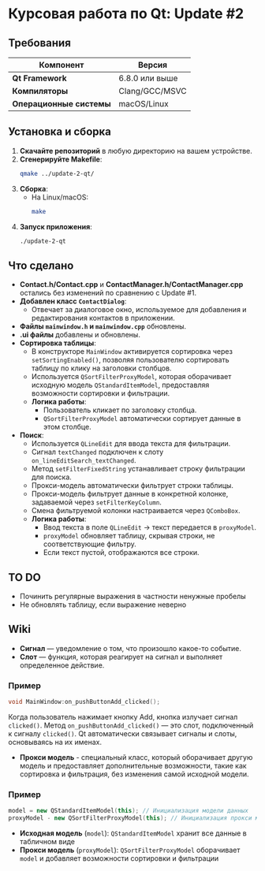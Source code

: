 # Курсовая работа по Qt: Update #2

## Требования

| Компонент                | Версия            |
|--------------------------|-------------------|
| **Qt Framework**         | 6.8.0 или выше    |
| **Компиляторы**          | Clang/GCC/MSVC    |
| **Операционные системы** | macOS/Linux       |

## Установка и сборка

1. **Скачайте репозиторий** в любую директорию на вашем устройстве.
2. **Сгенерируйте Makefile**:
    ```bash
    qmake ../update-2-qt/
    ```
3. **Сборка**:
    - На Linux/macOS:
        ```bash
        make
        ```
4. **Запуск приложения**:
    ```bash
    ./update-2-qt
    ```

## Что сделано

- **Contact.h/Contact.cpp** и **ContactManager.h/ContactManager.cpp** остались без изменений по сравнению с Update #1.
- **Добавлен класс `ContactDialog`**:
    - Отвечает за диалоговое окно, используемое для добавления и редактирования контактов в приложении.
- **Файлы `mainwindow.h` и `mainwindow.cpp`** обновлены.
- **.ui файлы** добавлены и обновлены.
- **Сортировка таблицы**:
    - В конструкторе `MainWindow` активируется сортировка через `setSortingEnabled()`, позволяя пользователю сортировать таблицу по клику на заголовки столбцов.
    - Используется `QSortFilterProxyModel`, которая оборачивает исходную модель `QStandardItemModel`, предоставляя возможности сортировки и фильтрации.
    - **Логика работы**:
        - Пользователь кликает по заголовку столбца.
        - `QSortFilterProxyModel` автоматически сортирует данные в этом столбце.
- **Поиск**:
    - Используется `QLineEdit` для ввода текста для фильтрации.
    - Сигнал `textChanged` подключен к слоту `on_lineEditSearch_textChanged`.
    - Метод `setFilterFixedString` устанавливает строку фильтрации для поиска.
    - Прокси-модель автоматически фильтрует строки таблицы.
    - Прокси-модель фильтрует данные в конкретной колонке, задаваемой через `setFilterKeyColumn`.
    - Смена фильтруемой колонки настраивается через `QComboBox`.
    - **Логика работы**:
        - Ввод текста в поле `QLineEdit` → текст передается в `proxyModel`.
        - `proxyModel` обновляет таблицу, скрывая строки, не соответствующие фильтру.
        - Если текст пустой, отображаются все строки.
## TO DO
- Починить регулярные выражения в частности ненужные пробелы
- Не обновлять таблицу, если выражение неверно


## Wiki

- **Сигнал** — уведомление о том, что произошло какое-то событие.
- **Слот** — функция, которая реагирует на сигнал и выполняет определенное действие.

### Пример

```cpp
void MainWindow:on_pushButtonAdd_clicked();
```
Когда пользователь нажимает кнопку Add, кнопка излучает сигнал `clicked()`. Метод `on_pushButtonAdd_clicked()` — это слот, подключенный к сигналу `clicked()`. Qt автоматически связывает сигналы и слоты, основываясь на их именах.

- **Прокси модель** - специальный класс, который оборачивает другую модель и предоставляет дополнительные возможности, такие как сортировка и фильтрация, без изменения самой исходной модели.

### Пример

```cpp
model = new QStandardItemModel(this); // Инициализация модели данных
proxyModel - new QSortFilterProxyModel(this); // Инициализация прокси модели для сортировки и фильтрации
```
- **Исходная модель** (`model`): `QStandardItemModel` хранит все данные в табличном виде
- **Прокси модель** (`proxyModel`): `QSortFilterProxyModel` оборачивает `model` и добавляет возможности сортировки и фильтрации
